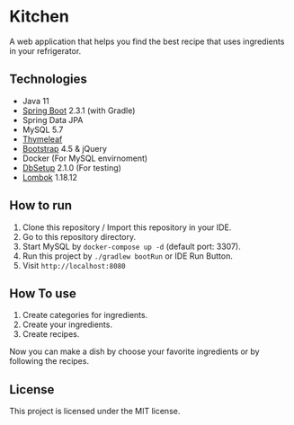 # Kitchen

A web application that helps you find the best recipe that uses ingredients in your refrigerator.

## Technologies
- Java 11
- [Spring Boot](https://spring.io/projects/spring-boot) 2.3.1 (with Gradle)
- Spring Data JPA
- MySQL 5.7
- [Thymeleaf](https://www.thymeleaf.org/)
- [Bootstrap](https://getbootstrap.com/) 4.5 & jQuery
- Docker (For MySQL envirnoment)
- [DbSetup](http://dbsetup.ninja-squad.com) 2.1.0 (For testing)
- [Lombok](https://projectlombok.org) 1.18.12

## How to run
1. Clone this repository / Import this repository in your IDE. 
2. Go to this repository directory.
3. Start MySQL by `docker-compose up -d` (default port: 3307).
4. Run this project by `./gradlew bootRun` or IDE Run Button. 
5. Visit `http://localhost:8080` 

## How To use
1. Create categories for ingredients.
2. Create your ingredients.
3. Create recipes.

Now you can make a dish by choose your favorite ingredients or by following the recipes.

## License

This project is licensed under the MIT license.